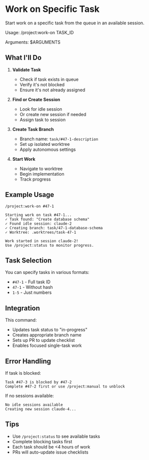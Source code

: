 # Work on Specific Task

Start work on a specific task from the queue in an available session.

Usage: /project:work-on TASK_ID

Arguments: $ARGUMENTS

## What I'll Do

1. **Validate Task**
   - Check if task exists in queue
   - Verify it's not blocked
   - Ensure it's not already assigned

2. **Find or Create Session**
   - Look for idle session
   - Or create new session if needed
   - Assign task to session

3. **Create Task Branch**
   - Branch name: `task/#47-1-description`
   - Set up isolated worktree
   - Apply autonomous settings

4. **Start Work**
   - Navigate to worktree
   - Begin implementation
   - Track progress

## Example Usage

```
/project:work-on #47-1

Starting work on task #47-1...
✓ Task found: "Create database schema"
✓ Found idle session: claude-2
✓ Creating branch: task/47-1-database-schema
✓ Worktree: .worktrees/task-47-1

Work started in session claude-2!
Use /project:status to monitor progress.
```

## Task Selection

You can specify tasks in various formats:
- `#47-1` - Full task ID
- `47-1` - Without hash
- `1-5` - Just numbers

## Integration

This command:
- Updates task status to "in-progress"
- Creates appropriate branch name
- Sets up PR to update checklist
- Enables focused single-task work

## Error Handling

If task is blocked:
```
Task #47-3 is blocked by #47-2
Complete #47-2 first or use /project:manual to unblock
```

If no sessions available:
```
No idle sessions available
Creating new session claude-4...
```

## Tips
- Use `/project:status` to see available tasks
- Complete blocking tasks first
- Each task should be <4 hours of work
- PRs will auto-update issue checklists